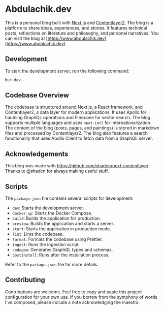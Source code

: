 # Abdulachik.dev

This is a personal blog built with [Next.js](https://nextjs.org/) and [Contentlayer2](https://github.com/timlrx/contentlayer2). The blog is a platform to share ideas, experiences, and stories. It features technical posts, reflections on literature and philosophy, and personal narratives. You can visit the blog at [https://www.abdulachik.dev](https://www.abdulachik.dev).

## Development

To start the development server, run the following command:

```bash
bun dev
```

## Codebase Overview

The codebase is structured around Next.js, a React framework, and Contentlayer2, a data layer for modern applications. It uses Apollo for handling GraphQL operations and Pinecone for vector search. The blog supports multiple languages and uses `next-intl` for internationalization. The content of the blog (posts, pages, and paintings) is stored in markdown files and processed by Contentlayer2. The blog also features a search functionality that uses Apollo Client to fetch data from a GraphQL server.

## Acknowledgements

This blog was made with <https://github.com/shadcn/next-contentlayer>. Thanks to @shadcn for always making useful stuff.

## Scripts

The `package.json` file contains several scripts for development:

- `dev`: Starts the development server.
- `docker:up`: Starts the Docker Compose.
- `build`: Builds the application for production.
- `preview`: Builds the application and starts a server.
- `start`: Starts the application in production mode.
- `lint`: Lints the codebase.
- `format`: Formats the codebase using Prettier.
- `ingest`: Runs the ingestion script.
- `codegen`: Generates GraphQL types and schemas.
- `postinstall`: Runs after the installation process.

Refer to the `package.json` file for more details.

## Contributing

Contributions are welcome. Feel free to copy and paste this project configuration for your own use. If you borrow from the symphony of words I've composed, please include a note acknowledging the maestro.
